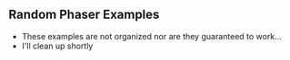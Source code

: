 ## Random Phaser Examples

- These examples are not organized nor are they guaranteed to work... 
- I'll clean up shortly
